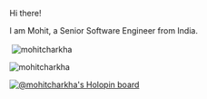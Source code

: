 Hi there!

I am Mohit, a Senior Software Engineer from India.

<p>&nbsp;<img align="center" src="https://github-readme-stats.vercel.app/api?username=mohitcharkha&show_icons=true&theme=prussian" alt="mohitcharkha" /></p>

<p><img align="center" src="https://github-readme-streak-stats.herokuapp.com?user=mohitcharkha&theme=prussian&date_format=M%20j%5B%2C%20Y%5D" alt="mohitcharkha" /></p>


[![@mohitcharkha's Holopin board](https://holopin.me/mohitcharkha)](https://holopin.io/@mohitcharkha)

<!--
**mohitcharkha/mohitcharkha** is a ✨ _special_ ✨ repository because its `README.md` (this file) appears on your GitHub profile.

Here are some ideas to get you started:

- 🔭 I’m currently working on ...
- 🌱 I’m currently learning ...
- 👯 I’m looking to collaborate on ...
- 🤔 I’m looking for help with ...
- 💬 Ask me about ...
- 📫 How to reach me: ...
- 😄 Pronouns: ...
- ⚡ Fun fact: ...
-->
